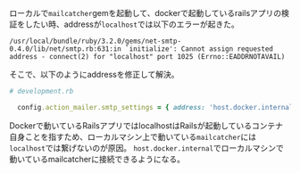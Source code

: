 ローカルで`mailcatcher`gemを起動して、dockerで起動しているrailsアプリの検証をしたい時、addressが`localhost`では以下のエラーが起きた。

```
/usr/local/bundle/ruby/3.2.0/gems/net-smtp-0.4.0/lib/net/smtp.rb:631:in `initialize': Cannot assign requested address - connect(2) for "localhost" port 1025 (Errno::EADDRNOTAVAIL)
```

そこで、以下のようにaddressを修正して解決。

```ruby
# development.rb

  config.action_mailer.smtp_settings = { address: 'host.docker.internal', port: 1025 }
```

Dockerで動いているRailsアプリではlocalhostはRailsが起動しているコンテナ自身ことを指すため、ローカルマシン上で動いている`mailcatcher`には`localhost`では繋げないのが原因。
`host.docker.internal`でローカルマシンで動いているmailcatcherに接続できるようになる。
